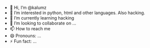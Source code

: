 - 👋 Hi, I’m @kalumz
- 👀 I’m interested in python, html and other languages. Also hacking.
- 🌱 I’m currently learning hacking
- 💞️ I’m looking to collaborate on ...
- 📫 How to reach me 
- 😄 Pronouns: ...
- ⚡ Fun fact: ...

<!---
kalumz/kalumz is a ✨ special ✨ repository because its `README.md` (this file) appears on your GitHub profile.
You can click the Preview link to take a look at your changes.
--->
